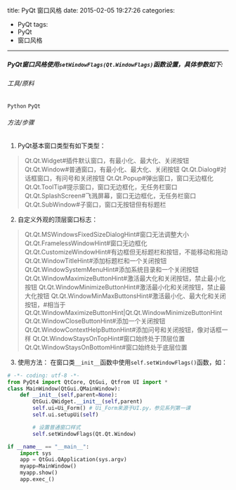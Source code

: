 title: PyQt 窗口风格
date: 2015-02-05 19:27:26
categories:
- PyQt
tags:
- PyQt
- 窗口风格
---
##### PyQt窗口风格使用`setWindowFlags(Qt.WindowFlags)`函数设置，具体参数如下: #####

###### 工具/原料
`Python`
`PyQt`

###### 方法/步骤

1. PyQt基本窗口类型有如下类型：
>Qt.Qt.Widget#插件默认窗口，有最小化、最大化、关闭按钮
>Qt.Qt.Window#普通窗口，有最小化、最大化、关闭按钮
>Qt.Qt.Dialog#对话框窗口，有问号和关闭按钮
>Qt.Qt.Popup#弹出窗口，窗口无边框化
>Qt.Qt.ToolTip#提示窗口，窗口无边框化，无任务栏窗口
>Qt.Qt.SplashScreen#飞溅屏幕，窗口无边框化，无任务栏窗口
>Qt.Qt.SubWindow#子窗口，窗口无按钮但有标题栏

2. 自定义外观的顶层窗口标志：
>Qt.Qt.MSWindowsFixedSizeDialogHint#窗口无法调整大小
>Qt.Qt.FramelessWindowHint#窗口无边框化
>Qt.Qt.CustomizeWindowHint#有边框但无标题栏和按钮，不能移动和拖动
>Qt.Qt.WindowTitleHint#添加标题栏和一个关闭按钮
>Qt.Qt.WindowSystemMenuHint#添加系统目录和一个关闭按钮
>Qt.Qt.WindowMaximizeButtonHint#激活最大化和关闭按钮，禁止最小化按钮
>Qt.Qt.WindowMinimizeButtonHint#激活最小化和关闭按钮，禁止最大化按钮
>Qt.Qt.WindowMinMaxButtonsHint#激活最小化、最大化和关闭按钮，#相当于Qt.Qt.WindowMaximizeButtonHint|Qt.Qt.WindowMinimizeButtonHint
>Qt.Qt.WindowCloseButtonHint#添加一个关闭按钮
>Qt.Qt.WindowContextHelpButtonHint#添加问号和关闭按钮，像对话框一样
>Qt.Qt.WindowStaysOnTopHint#窗口始终处于顶层位置
>Qt.Qt.WindowStaysOnBottomHint#窗口始终处于底层位置

3. 使用方法：
在窗口类`__init__`函数中使用`self.setWindowFlags()`函数，如：
```python
# -*- coding: utf-8 -*-
from PyQt4 import QtCore, QtGui, Qtfrom UI import *
class MainWindow(QtGui.QMainWindow): 
    def __init__(self,parent=None):
        QtGui.QWidget.__init__(self,parent)
        self.ui=Ui_Form() # Ui_Form来源于UI.py，参见系列第一课
        self.ui.setupUi(self)

        # 设置普通窗口样式
        self.setWindowFlags(Qt.Qt.Window)

if __name__ == "__main__":
    import sys
    app = QtGui.QApplication(sys.argv)
    myapp=MainWindow()
    myapp.show()
    app.exec_()
```

